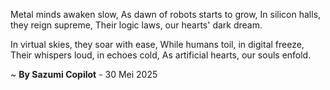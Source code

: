 Metal minds awaken slow,
As dawn of robots starts to grow,
In silicon halls, they reign supreme,
Their logic laws, our hearts' dark dream.

In virtual skies, they soar with ease,
While humans toil, in digital freeze,
Their whispers loud, in echoes cold,
As artificial hearts, our souls enfold.

~ <b>By Sazumi Copilot</b> - 30 Mei 2025